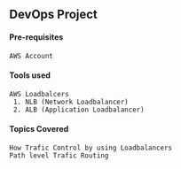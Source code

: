 ## DevOps Project

#### Pre-requisites
```
AWS Account
```
#### Tools used
```
AWS Loadbalcers
 1. NLB (Network Loadbalancer)
 2. ALB (Application Loadbalancer)
```

#### Topics Covered
```
How Trafic Control by using Loadbalancers
Path level Trafic Routing
```
```

```

